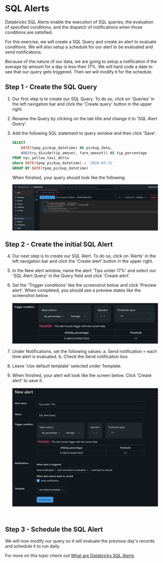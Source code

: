 # SQL Alerts 

Databricks SQL Alerts enable the execution of SQL queries, the evaluation of specified conditions, and the dispatch of notifications when those conditions are satisfied.

For this exercise, we will create a SQL Query and create an alert to evaluate conditions. We will also setup a schedule for our alert to be evaluated and send notifications.

Because of the nature of our data, we are going to setup a notification if the average tip amount for a day is less then 17%.  We will hard code a date to see that our query gets triggered.  Then we will modify it for the schedule.

## Step 1 - Create the SQL Query

1. Our first step is to create our SQL Query.  To do so, click on 'Queries' in the left navigation bar and click the 'Create query' button in the upper right.

2. Rename the Query by clicking on the tab title and change it to 'SQL Alert Query'.

3. Add the following SQL statement to query window and then click 'Save'. 
    ```sql
    SELECT 
        DATE(tpep_pickup_datetime) AS pickup_date, 
        AVG(try_divide(tip_amount, fare_amount)) AS tip_percentage
    FROM nyc_yellow_taxi_delta 
    where DATE(tpep_pickup_datetime) = '2024-03-31'
    GROUP BY DATE(tpep_pickup_datetime)
    ```
    When finished, your query should look like the following:
    <BR>

    ![picture alt](/imagery/dwh_15_01_query.png)
    <br>

## Step 2 - Create the initial SQL Alert

4. Our next step is to create our SQL Alert.  To do so, click on 'Alerts' in the left navigation bar and click the 'Create alert' button in the upper right.

5. In the New alert window, name the alert 'Tips under 17%' and select our 'SQL Alert Query' in the Query field and click 'Create alert'.

6. Set the 'Trigger conditions' like the screenshot below and click 'Preview alert'.  When completed, you should see a preview states like the screenshot below.
    <BR> &nbsp;<BR>
    ![picture alt](/imagery/dwh_15_02_trigger_conditions.png)
    <BR>

7. Under Notifications, set the following values:
    a. Send notification = each time alert is evaluated.
    b. Check the Send notification box

8. Leave 'Use default template' selected under Template.

9. When finished, your alert will look like the screen below.  Click 'Create alert' to save it.
    <BR> &nbsp;<BR>
    ![picture alt](/imagery/dwh_15_03_save.png)
    <BR>

<BR>

## Step 3 - Schedule the SQL Alert
We will now modify our query so it will evaluate the previous day's records and schedule it to run daily.



For more on this topic check out [What are Databricks SQL Alerts](https://learn.microsoft.com/en-us/azure/databricks/sql/user/alerts/)
